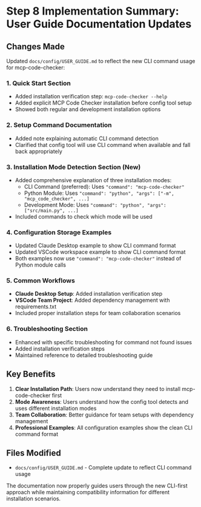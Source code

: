 # Step 8 Implementation Summary: User Guide Documentation Updates

## Changes Made

Updated `docs/config/USER_GUIDE.md` to reflect the new CLI command usage for mcp-code-checker:

### 1. Quick Start Section
- Added installation verification step: `mcp-code-checker --help`
- Added explicit MCP Code Checker installation before config tool setup
- Showed both regular and development installation options

### 2. Setup Command Documentation
- Added note explaining automatic CLI command detection
- Clarified that config tool will use CLI command when available and fall back appropriately

### 3. Installation Mode Detection Section (New)
- Added comprehensive explanation of three installation modes:
  - CLI Command (preferred): Uses `"command": "mcp-code-checker"`
  - Python Module: Uses `"command": "python", "args": ["-m", "mcp_code_checker", ...]`
  - Development Mode: Uses `"command": "python", "args": ["src/main.py", ...]`
- Included commands to check which mode will be used

### 4. Configuration Storage Examples
- Updated Claude Desktop example to show CLI command format
- Updated VSCode workspace example to show CLI command format
- Both examples now use `"command": "mcp-code-checker"` instead of Python module calls

### 5. Common Workflows
- **Claude Desktop Setup**: Added installation verification step
- **VSCode Team Project**: Added dependency management with requirements.txt
- Included proper installation steps for team collaboration scenarios

### 6. Troubleshooting Section
- Enhanced with specific troubleshooting for command not found issues
- Added installation verification steps
- Maintained reference to detailed troubleshooting guide

## Key Benefits

1. **Clear Installation Path**: Users now understand they need to install mcp-code-checker first
2. **Mode Awareness**: Users understand how the config tool detects and uses different installation modes  
3. **Team Collaboration**: Better guidance for team setups with dependency management
4. **Professional Examples**: All configuration examples show the clean CLI command format

## Files Modified

- `docs/config/USER_GUIDE.md` - Complete update to reflect CLI command usage

The documentation now properly guides users through the new CLI-first approach while maintaining compatibility information for different installation scenarios.

